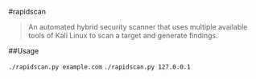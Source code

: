 #rapidscan

> An automated hybrid security scanner that uses multiple available tools of Kali Linux to scan a target and generate findings.

##Usage

`./rapidscan.py example.com`
`./rapidscan.py 127.0.0.1`


